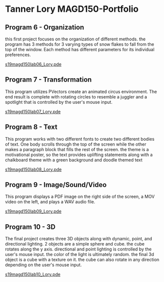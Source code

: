 # Tanner Lory MAGD150-Portfolio

## Program 6 - Organization
this first project focuses on the organization of different methods. the program has 3 methods for 3 varying types of snow flakes to fall from the top of the window. Each method has different parameters for its individual preferences.

[s19magd150lab06_Lory.pde](https://github.com/LoryT20/MAGD150-Portfolio/tree/gh-pages/s19magd150lab06_Lory)
## Program 7 - Transformation
This program utilizes PVectors create an animated circus environment. The end result is complete with rotating circles to resemble a juggler and a spotlight that is controlled by the user's mouse input.

[s19magd150lab07_Lory.pde](https://github.com/LoryT20/MAGD150-Portfolio/tree/gh-pages/s19magd150lab07_Lory)
## Program 8 - Text
This program works with two different fonts to create two different bodies of text. One body scrolls through the top of the screen while the other makes a paragraph block that fills the rest of the screen. the theme is a motivational poster, so the text provides uplifting statements along with a chalkboard theme with a green background and doodle themed text

[s19magd150lab08_Lory.pde](https://github.com/LoryT20/MAGD150-Portfolio/tree/gh-pages/s19magd150lab08_Lory)
## Program 9 - Image/Sound/Video
This program displays a PDF image on the right side of the screen, a MOV video on the left, and plays a WAV audio file.

[s19magd150lab09_Lory.pde](https://github.com/LoryT20/MAGD150-Portfolio/tree/gh-pages/s19magd150lab09_Lory)
## Program 10 - 3D
The final project creates three 3D objects along with dynamic, point, and directional lighting. 2 objects are a simple sphere and cube. the cube rotates along the y axis. directional and point lighting is controlled by the user's mouse input. the color of the light is ultimately random. the final 3d object is a cube with a texture on it. the cube can also rotate in any direction depending on the user's mouse input.

[s19magd150lab10_Lory.pde](https://github.com/LoryT20/MAGD150-Portfolio/tree/gh-pages/s19magd150lab10_Lory)

